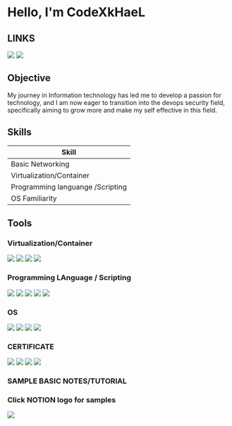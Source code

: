 # Hello, I'm CodeXkHaeL
## LINKS
<a href="https://www.youtube.com/@CodeXkHaeL"><img  src="https://img.shields.io/badge/-YouTube-FF0000?style=for-the-badge&logo=youtube&logoColor=white" /></a> <a href="https://productive-dirigible-90e.notion.site/SAMPLE-BASIC-NOTES-TUTORIAL-1339ba3a863147f99073296178622a74"><img src="https://img.shields.io/badge/-Notion-000000?style=for-the-badge&logo=notion&logoColor=white" /></a>


## Objective

My journey in Information technology has led me to develop a passion for technology, and I am now eager to transition into the devops security field, specifically aiming to grow more and make my self effective in this field.

## Skills

| Skill                                         
|-----------------------------------------------|
| Basic Networking           
| Virtualization/Container
| Programming languange /Scripting         
| OS Familiarity                    

## Tools

### Virtualization/Container
<div>
    <img src="https://img.shields.io/badge/-VirtualBox-183A61?style=for-the-badge&logo=virtualbox&logoColor=white" />
    <img src="https://img.shields.io/badge/-VMware%20Workstation-607078?style=for-the-badge&logo=vmware&logoColor=white" />
    <img src="https://img.shields.io/badge/-Proxmox-5B8C6A?style=for-the-badge&logo=proxmox&logoColor=white" />
    <img src="https://img.shields.io/badge/-Docker-2496ED?style=for-the-badge&logo=docker&logoColor=white" />
</div>


### Programming LAnguage / Scripting
<div>
    <img src="https://img.shields.io/badge/-PHP-777BB4?style=for-the-badge&logo=php&logoColor=white" />
    <img src="https://img.shields.io/badge/-MySQL-4479A1?style=for-the-badge&logo=mysql&logoColor=white" />
    <img src="https://img.shields.io/badge/-HTML-E34F26?style=for-the-badge&logo=html5&logoColor=white" />
    <img src="https://img.shields.io/badge/-CSS-1572B6?style=for-the-badge&logo=css3&logoColor=white" />
    <img src="https://img.shields.io/badge/-Bash-4EAA25?style=for-the-badge&logo=gnubash&logoColor=white" />
</div>

### OS
<div>
    <img src="https://img.shields.io/badge/-Ubuntu%20Server-E95420?style=for-the-badge&logo=ubuntu&logoColor=white" />
    <img src="https://img.shields.io/badge/-Parrot%20OS-4CA64C?style=for-the-badge&logo=parrot&logoColor=white" />
    <img src="https://img.shields.io/badge/-Kali%20Linux-557C94?style=for-the-badge&logo=kali-linux&logoColor=white" />
    <img src="https://img.shields.io/badge/-Windows-0078D4?style=for-the-badge&logo=windows&logoColor=white" />
</div>

### CERTIFICATE
<div>
    <img src="https://img.shields.io/badge/-Google%20Foundations%20of%20Cybersecurity-4285F4?style=for-the-badge&logo=google&logoColor=white" />
    <img src="https://img.shields.io/badge/-Play%20It%20Safe%3A%20Management%20Security%20Risk-FFB300?style=for-the-badge&logo=shield&logoColor=white" />
    <img src="https://img.shields.io/badge/-Tools%20of%20the%20Trade%3A%20Linux%20%26%20SQL-0078D7?style=for-the-badge&logo=linux&logoColor=white" />
    <img src="https://img.shields.io/badge/-Connect%20and%20Protect%3A%20Networks%20%26%20Network%20Security-34A853?style=for-the-badge&logo=network-wired&logoColor=white" />
</div>







### SAMPLE BASIC NOTES/TUTORIAL
### Click NOTION logo for samples
<div>
    <a href="https://productive-dirigible-90e.notion.site/SAMPLE-BASIC-NOTES-TUTORIAL-1339ba3a863147f99073296178622a74"><img src="https://img.shields.io/badge/-Notion-000000?style=for-the-badge&logo=notion&logoColor=white" /></a>
</div>

